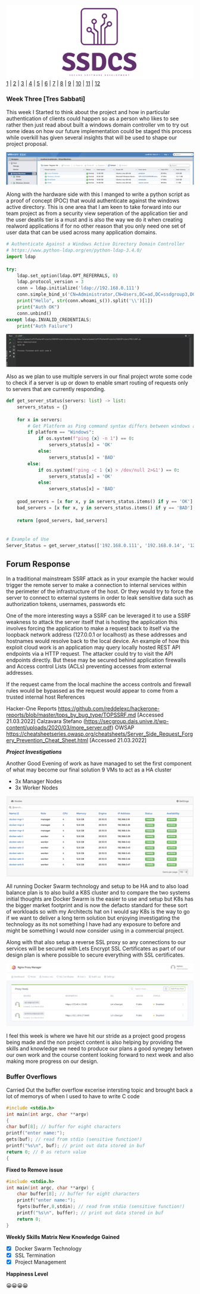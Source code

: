 ![Logo](Images/Logo.png)
[1](/MyPortfolio/SSDCS/Unit01.html) | [2](/MyPortfolio/SSDCS/Unit02.html) | [3](/MyPortfolio/SSDCS/Unit03.html) | [4](/MyPortfolio/SSDCS/Unit04.html) | [5](/MyPortfolio/SSDCS/Unit05.html) | [6](/MyPortfolio/SSDCS/Unit06.html) | [7](/MyPortfolio/SSDCS/Unit07.html) | [8](/MyPortfolio/SSDCS/Unit08.html) | [9](/MyPortfolio/SSDCS/Unit09.html) | [10](/MyPortfolio/SSDCS/Unit10.html) | [11](/MyPortfolio/SSDCS/Unit11.html) | [12](/MyPortfolio/SSDCS/Unit12.html)
### Week Three [Tres Sabbati]

This week I Started to think about the project and how in particular authentication of clients could happen so as a person who likes to see rather then just read about built a windows domain controller vm to try out some ideas on how our future implementation could be staged this process while overkill has given several insights that will be used to shape our project proposal.

![Logo](Images/ESXI.png)

Along with the hardware side with this I manged to write a python script as a proof of concept (POC) that would authenticate against the windows active directory. This is one area that I am keen to take forward into our team project as from a security view seperation of the application tier and the user deatils tier is a must and is also the way we do it when creating realword applications if for no other reason that you only need one set of user data that can be used across many application domains. 

```python
# Authenticate Against a Windows Active Directory Domain Controller
# https://www.python-ldap.org/en/python-ldap-3.4.0/
import ldap

try:
    ldap.set_option(ldap.OPT_REFERRALS, 0)
    ldap.protocol_version = 3
    conn = ldap.initialize('ldap://192.168.0.111')
    conn.simple_bind_s('CN=Administrator,CN=Users,DC=ad,DC=ssdgroup3,DC=info', 'letmein')
    print("Hello", str(conn.whoami_s()).split('\\')[1])
    print("Auth OK")
    conn.unbind()
except ldap.INVALID_CREDENTIALS:
    print("Auth Failure")

```

![Logo](Images/LDAP.png)

Also as we plan to use multiple servers in our final project wrote some code to check if a server is up or down to enable smart routing of requests only to servers that are currently responding.

```python
def get_server_status(servers: list) -> list:
    servers_status = {}

    for x in servers:
        # Get Platform as Ping command syntax differs between windows and Unix/OSX
        if platform == "Windows":
            if os.system(f"ping {x} -n 1") == 0:
                servers_status[x] = 'OK'
            else:
                servers_status[x] = 'BAD'
        else:
            if os.system(f'ping -c 1 {x} > /dev/null 2>&1') == 0:
                servers_status[x] = 'OK'
            else:
                servers_status[x] = 'BAD'

    good_servers = [x for x, y in servers_status.items() if y == 'OK']
    bad_servers = [x for x, y in servers_status.items() if y == 'BAD']

    return [good_servers, bad_servers]


# Example of Use
Server_Status = get_server_status(['192.168.0.111', '192.168.0.14', '123.123.123.123'])
```
## Forum Response
In a traditional mainstream SSRF attack as in your example the hacker would trigger the remote server to make a connection to internal services within the perimeter of the infrastructure of the host. Or they would try to force the server to connect to external systems in order to leak sensitive data such as authorization tokens, usernames, passwords etc

One of the more interesting ways a SSRF can be leveraged it to use a SSRF weakness to attack the server itself that is hosting the application this involves forcing the application to make a request back to itself via the loopback network address (127.0.0.1 or localhost) as these addresses and hostnames would resolve back to the local device. 
An example of how this exploit cloud work is an application may query locally hosted REST API endpoints via a HTTP request. The attacker could try to visit the API endpoints directly. But these may be secured behind application firewalls and Access control Lists (ACLs) preventing accesses from external addresses.

If the request came from the local machine the access controls and firewall rules would be bypassed as the request would appear to come from a trusted internal host
References

Hacker-One Reports https://github.com/reddelexc/hackerone-reports/blob/master/tops_by_bug_type/TOPSSRF.md [Accessed 21.03.2022]
Calzavara Stefano (https://secgroup.dais.unive.it/wp-content/uploads/2020/03/more_server.pdf)
OWSAP https://cheatsheetseries.owasp.org/cheatsheets/Server_Side_Request_Forgery_Prevention_Cheat_Sheet.html [Accessed 21.03.2022]

***Project Investigations***

Another Good Evening of work as have managed to set the first component of what may become our final solution 9 VMs to act as a HA cluster

* 3x Manager Nodes
* 3x Worker Nodes

![Logo](Images/Cluster.png)

All running Docker Swarm technology and setup to be HA and to also load balance plan is to also build a K8S cluster and to compare the two systems initial thoughts are Docker Swarm is the easier to use and setup but K8s has the bigger market footprint and is now the defacto standard for these sort of workloads so with my Architects hat on I would say K8s is the way to go if we want to deliver a long term solution but enjoying investigating the technology as its not something I have had any exposure to before and might be something I would now consider using in a commercial project.

Along with that also setup a reverse SSL proxy so any connections to our services will be secured with Lets Encrypt SSL Certificates as part of our design plan is where possible to secure everything with SSL certificates.

![Logo](Images/Proxy.png)

I feel this week is where we have hit our stride as a project good progess being made and the non project content is also helping by providing the skills and knowledge we need to produce our plans a good synegey betwen our own work and the course content looking forward to next week and also making more progress on our design. 

### Buffer Overflows

Carried Out the buffer overflow excerise intersting topic and brought back a lot of memorys of when I used to have to write C code 

```c
#include <stdio.h> 
int main(int argc, char **argv)
{
char buf[8]; // buffer for eight characters
printf("enter name:"); 
gets(buf); // read from stdio (sensitive function!)
printf("%s\n", buf); // print out data stored in buf
return 0; // 0 as return value
{

```

**Fixed to Remove issue**

```c
#include <stdio.h>
int main(int argc, char **argv) {
    char buffer[8]; // buffer for eight characters
    printf("enter name:");
    fgets(buffer,8,stdin); // read from stdio (sensitive function!)
    printf("%s\n", buffer); // print out data stored in buf
    return 0;
}
```


**Weekly Skills Matrix New Knowledge Gained**

- [x] Docker Swarm Technology
- [x] SSL Termination
- [x] Project Management 

**Happiness Level**

😀😀😀😀
